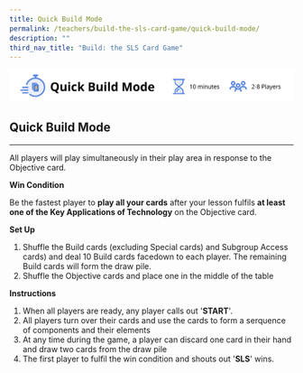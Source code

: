 ```yaml
---
title: Quick Build Mode
permalink: /teachers/build-the-sls-card-game/quick-build-mode/
description: ""
third_nav_title: "Build: the SLS Card Game"
---
```

<img src="/images/SLS%20Build/quickbuildmode.png">
<h2 id="quick-build-mode">Quick Build Mode</h2>
<hr>
<p> All players will play simultaneously in their play area in response to the Objective card.</p>
<p><strong>Win Condition</strong></p>
<p> Be the fastest player to <strong>play all your cards</strong> after your lesson fulfils <strong>at least one of the Key Applications of Technology</strong> on the Objective card.</p>
<p><strong>Set Up</strong></p>
<ol>
<li>Shuffle the Build cards (excluding Special cards) and Subgroup Access cards) and deal 10 Build cards facedown to each player. The remaining Build cards will form the draw pile.</li>
<li>Shuffle the Objective cards and place one in the middle of the table</li>
</ol>
<p><strong>Instructions</strong></p>
<ol>
<li>When all players are ready, any player calls out '<strong>START</strong>'.</li>
<li>All players turn over their cards and use the cards to form a serquence of components and their elements</li>
<li>At any time during the game, a player can discard one card in their hand and draw two cards from the draw pile</li>
<li>The first player to fulfil the win condition and shouts out '<strong>SLS</strong>' wins.</li>
</ol>
